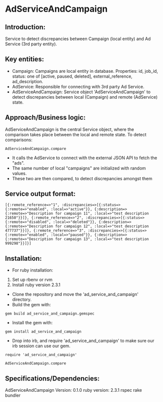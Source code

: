 # AdServiceAndCampaign

## Introduction:
Service to detect discrepancies between Campaign (local entity) and Ad Service (3rd party entity).

## Key entities:
- Campaign: Campaigns are local entity in database. Properties: id, job_id, status: one of [active, paused, deleted], external_reference, ad_description.
- AdService: Responsible for connecting with 3rd party Ad Service.
- AdServiceAndCampaign: Service object 'AdServiceAndCampaign' to detect discrepancies between local (Campaign) and remote (AdService) state.

## Approach/Business logic:
AdServiceAndCampaign is the central Service object, where the comparison takes place between the local and remote state. To detect comparisons:

```
AdServiceAndCampaign.compare

``` 

- It calls the AdService to connect with the external JSON API to fetch the "ads".
- The same number of local "campaigns" are initialized with random values.
- These two are then compared, to detect discrepancies amongst them

## Service output format:
	
```
[{:remote_reference=>"1", :discrepancies=>[{:status=>{:remote=>"enabled", :local=>"active"}}, {:description=>{:remote=>"Description for campaign 11", :local=>"test description 21650"}}]}, {:remote_reference=>"2", :discrepancies=>[{:status=>{:remote=>"disabled", :local=>"deleted"}}, {:description=>{:remote=>"Description for campaign 12", :local=>"test description 477737"}}]}, {:remote_reference=>"3", :discrepancies=>[{:status=>{:remote=>"enabled", :local=>"paused"}}, {:description=>{:remote=>"Description for campaign 13", :local=>"test description 999298"}}]}]
```

## Installation:
- For ruby installation:
1. Set up rbenv or rvm
2. Install ruby version 2.3.1

- Clone the repository and move the 'ad_service_and_campaign' directory.
- Build the gem with:
```
gem build ad_service_and_campaign.gemspec
```

- Install the gem with:
```
gem install ad_service_and_campaign
```

- Drop into irb, and require 'ad_service_and_campaign' to make sure our irb session can use our gem.
```
require 'ad_service_and_campaign'

AdServiceAndCampaign.compare
```

## Specifications/Dependencies:
AdServiceAndCampaign Version: 0.1.0
ruby version: 2.3.1
rspec
rake
bundler


